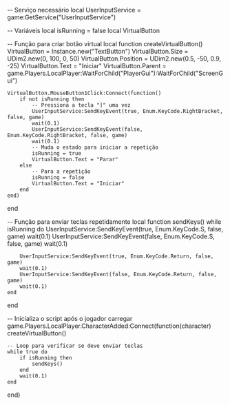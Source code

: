 -- Serviço necessário
local UserInputService = game:GetService("UserInputService")

-- Variáveis
local isRunning = false
local VirtualButton

-- Função para criar botão virtual
local function createVirtualButton()
    VirtualButton = Instance.new("TextButton")
    VirtualButton.Size = UDim2.new(0, 100, 0, 50)
    VirtualButton.Position = UDim2.new(0.5, -50, 0.9, -25)
    VirtualButton.Text = "Iniciar"
    VirtualButton.Parent = game.Players.LocalPlayer:WaitForChild("PlayerGui"):WaitForChild("ScreenGui")

    VirtualButton.MouseButton1Click:Connect(function()
        if not isRunning then
            -- Pressiona a tecla "]" uma vez
            UserInputService:SendKeyEvent(true, Enum.KeyCode.RightBracket, false, game)
            wait(0.1)
            UserInputService:SendKeyEvent(false, Enum.KeyCode.RightBracket, false, game)
            wait(0.1)
            -- Muda o estado para iniciar a repetição
            isRunning = true
            VirtualButton.Text = "Parar"
        else
            -- Para a repetição
            isRunning = false
            VirtualButton.Text = "Iniciar"
        end
    end)
end

-- Função para enviar teclas repetidamente
local function sendKeys()
    while isRunning do
        UserInputService:SendKeyEvent(true, Enum.KeyCode.S, false, game)
        wait(0.1)
        UserInputService:SendKeyEvent(false, Enum.KeyCode.S, false, game)
        wait(0.1)

        UserInputService:SendKeyEvent(true, Enum.KeyCode.Return, false, game)
        wait(0.1)
        UserInputService:SendKeyEvent(false, Enum.KeyCode.Return, false, game)
        wait(0.1)
    end
end

-- Inicializa o script após o jogador carregar
game.Players.LocalPlayer.CharacterAdded:Connect(function(character)
    createVirtualButton()

    -- Loop para verificar se deve enviar teclas
    while true do
        if isRunning then
            sendKeys()
        end
        wait(0.1)
    end
end)
